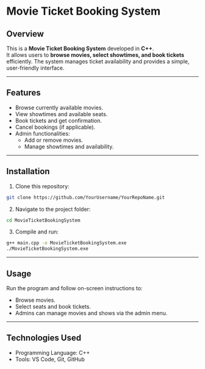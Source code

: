 
# Movie Ticket Booking System

## Overview
This is a **Movie Ticket Booking System** developed in **C++**.  
It allows users to **browse movies, select showtimes, and book tickets** efficiently. The system manages ticket availability and provides a simple, user-friendly interface.

---

## Features
- Browse currently available movies.
- View showtimes and available seats.
- Book tickets and get confirmation.
- Cancel bookings (if applicable).
- Admin functionalities:
  - Add or remove movies.
  - Manage showtimes and availability.

---

## Installation

1. Clone this repository:  
```bash
git clone https://github.com/YourUsername/YourRepoName.git
````

2. Navigate to the project folder:

```bash
cd MovieTicketBookingSystem
```

3. Compile and run:

```bash
g++ main.cpp -o MovieTicketBookingSystem.exe
./MovieTicketBookingSystem.exe
```

---

## Usage

Run the program and follow on-screen instructions to:

* Browse movies.
* Select seats and book tickets.
* Admins can manage movies and shows via the admin menu.

---

## Technologies Used

* Programming Language: C++
* Tools: VS Code, Git, GitHub

```


